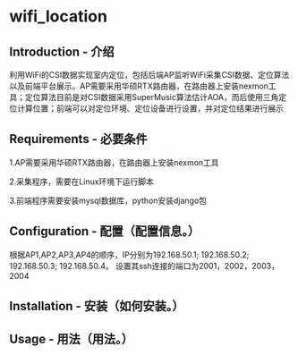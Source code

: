 # wifi_location

## Introduction - 介绍

利用WiFi的CSI数据实现室内定位，包括后端AP监听WiFi采集CSI数据、定位算法以及前端平台展示。AP需要采用华硕RTX路由器，在路由器上安装nexmon工具；定位算法目前是对CSI数据采用SuperMusic算法估计AOA，而后使用三角定位计算位置；前端可以对定位环境、定位设备进行设置，并对定位结果进行展示

## Requirements - 必要条件
<p>1.AP需要采用华硕RTX路由器，在路由器上安装nexmon工具</p>
<p>2.采集程序，需要在Linux环境下运行脚本</p>
<p>3.前端程序需要安装mysql数据库，python安装django包</p>

## Configuration - 配置（配置信息。）
<p>
根据AP1,AP2,AP3,AP4的顺序，IP分别为192.168.50.1; 192.168.50.2; 192.168.50.3; 192.168.50.4。
设置其ssh连接的端口为2001，2002，2003，2004 
</p>



## Installation - 安装（如何安装。）

## Usage - 用法（用法。）



